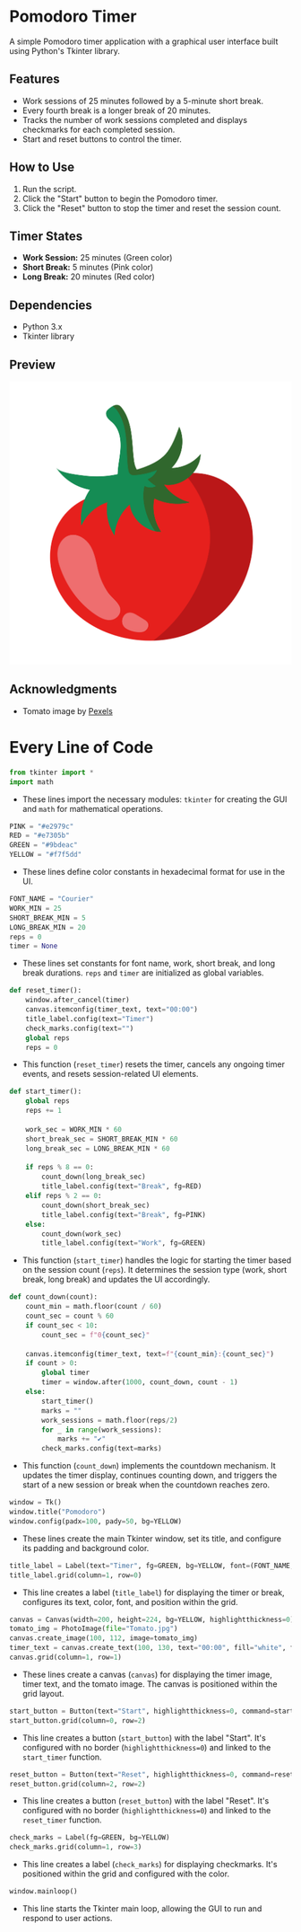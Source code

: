 
# Pomodoro Timer

A simple Pomodoro timer application with a graphical user interface built using Python's Tkinter library.

## Features
- Work sessions of 25 minutes followed by a 5-minute short break.
- Every fourth break is a longer break of 20 minutes.
- Tracks the number of work sessions completed and displays checkmarks for each completed session.
- Start and reset buttons to control the timer.


## How to Use
1. Run the script.
2. Click the "Start" button to begin the Pomodoro timer.
3. Click the "Reset" button to stop the timer and reset the session count.

## Timer States
- **Work Session:** 25 minutes (Green color)
- **Short Break:** 5 minutes (Pink color)
- **Long Break:** 20 minutes (Red color)

## Dependencies
- Python 3.x
- Tkinter library

## Preview
![Pomodoro Timer](Tomato.jpg)

## Acknowledgments
- Tomato image by [Pexels](https://www.pexels.com/photo/red-tomato-fruit-on-brown-tree-wooden-branch-190615/)




# Every Line of Code

```python
from tkinter import *
import math
```
- These lines import the necessary modules: `tkinter` for creating the GUI and `math` for mathematical operations.

```python
PINK = "#e2979c"
RED = "#e7305b"
GREEN = "#9bdeac"
YELLOW = "#f7f5dd"
```
- These lines define color constants in hexadecimal format for use in the UI.

```python
FONT_NAME = "Courier"
WORK_MIN = 25
SHORT_BREAK_MIN = 5
LONG_BREAK_MIN = 20
reps = 0
timer = None
```
- These lines set constants for font name, work, short break, and long break durations. `reps` and `timer` are initialized as global variables.

```python
def reset_timer():
    window.after_cancel(timer)
    canvas.itemconfig(timer_text, text="00:00")
    title_label.config(text="Timer")
    check_marks.config(text="")
    global reps
    reps = 0
```
- This function (`reset_timer`) resets the timer, cancels any ongoing timer events, and resets session-related UI elements.

```python
def start_timer():
    global reps
    reps += 1

    work_sec = WORK_MIN * 60
    short_break_sec = SHORT_BREAK_MIN * 60
    long_break_sec = LONG_BREAK_MIN * 60

    if reps % 8 == 0:
        count_down(long_break_sec)
        title_label.config(text="Break", fg=RED)
    elif reps % 2 == 0:
        count_down(short_break_sec)
        title_label.config(text="Break", fg=PINK)
    else:
        count_down(work_sec)
        title_label.config(text="Work", fg=GREEN)
```
- This function (`start_timer`) handles the logic for starting the timer based on the session count (`reps`). It determines the session type (work, short break, long break) and updates the UI accordingly.

```python
def count_down(count):
    count_min = math.floor(count / 60)
    count_sec = count % 60
    if count_sec < 10:
        count_sec = f"0{count_sec}"

    canvas.itemconfig(timer_text, text=f"{count_min}:{count_sec}")
    if count > 0:
        global timer
        timer = window.after(1000, count_down, count - 1)
    else:
        start_timer()
        marks = ""
        work_sessions = math.floor(reps/2)
        for _ in range(work_sessions):
            marks += "✔"
        check_marks.config(text=marks)
```
- This function (`count_down`) implements the countdown mechanism. It updates the timer display, continues counting down, and triggers the start of a new session or break when the countdown reaches zero.

```python
window = Tk()
window.title("Pomodoro")
window.config(padx=100, pady=50, bg=YELLOW)
```
- These lines create the main Tkinter window, set its title, and configure its padding and background color.

```python
title_label = Label(text="Timer", fg=GREEN, bg=YELLOW, font=(FONT_NAME, 50))
title_label.grid(column=1, row=0)
```
- This line creates a label (`title_label`) for displaying the timer or break, configures its text, color, font, and position within the grid.

```python
canvas = Canvas(width=200, height=224, bg=YELLOW, highlightthickness=0)
tomato_img = PhotoImage(file="Tomato.jpg")
canvas.create_image(100, 112, image=tomato_img)
timer_text = canvas.create_text(100, 130, text="00:00", fill="white", font=(FONT_NAME, 35, "bold"))
canvas.grid(column=1, row=1)
```
- These lines create a canvas (`canvas`) for displaying the timer image, timer text, and the tomato image. The canvas is positioned within the grid layout.

```python
start_button = Button(text="Start", highlightthickness=0, command=start_timer)
start_button.grid(column=0, row=2)
```
- This line creates a button (`start_button`) with the label "Start". It's configured with no border (`highlightthickness=0`) and linked to the `start_timer` function.

```python
reset_button = Button(text="Reset", highlightthickness=0, command=reset_timer)
reset_button.grid(column=2, row=2)
```
- This line creates a button (`reset_button`) with the label "Reset". It's configured with no border (`highlightthickness=0`) and linked to the `reset_timer` function.

```python
check_marks = Label(fg=GREEN, bg=YELLOW)
check_marks.grid(column=1, row=3)
```
- This line creates a label (`check_marks`) for displaying checkmarks. It's positioned within the grid and configured with the color.

```python
window.mainloop()
```
- This line starts the Tkinter main loop, allowing the GUI to run and respond to user actions.
